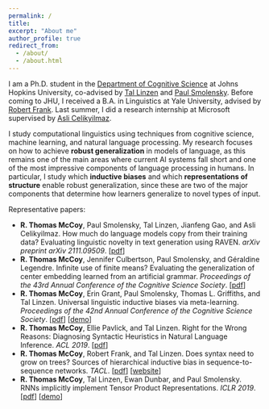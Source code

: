 ```yaml
---
permalink: /
title: 
excerpt: "About me"
author_profile: true
redirect_from: 
  - /about/
  - /about.html
---
```


I am a Ph.D. student in the [Department of Cognitive Science](http://cogsci.jhu.edu/) at Johns Hopkins University, co-advised by [Tal Linzen](http://tallinzen.net/) and [Paul Smolensky](http://cogsci.jhu.edu/directory/paul-smolensky/). Before coming to JHU, I received a B.A. in Linguistics at Yale University, advised by [Robert Frank](https://ling.yale.edu/people/robert-frank). Last summer, I did a research internship at Microsoft supervised by [Asli Celikyilmaz](http://asli.us/).

I study computational linguistics using techniques from cognitive science, machine learning, and natural language processing. My research focuses on how to achieve **robust generalization** in models of language, as this remains one of the main areas where current AI systems fall short and one of the most impressive components of language processing in humans. In particular, I study which **inductive biases** and which **representations of structure** enable robust generalization, since these are two of the major components that determine how learners generalize to novel types of input.

Representative papers:
- <b>R. Thomas McCoy</b>, Paul Smolensky, Tal Linzen, Jianfeng Gao, and Asli Celikyilmaz. How much do language models copy from their training data? Evaluating linguistic novelty in text generation using RAVEN. <em>arXiv preprint arXiv 2111.09509</em>. [<a href="https://arxiv.org/pdf/2111.09509.pdf">pdf</a>]
- **R. Thomas McCoy**, Jennifer Culbertson, Paul Smolensky, and Géraldine Legendre. Infinite use of finite means? Evaluating the generalization of center embedding learned from an artificial grammar. <em>Proceedings of the 43rd Annual Conference of the Cognitive Science Society</em>. [<a href="https://psyarxiv.com/r8ct2">pdf</a>] 
- **R. Thomas McCoy**, Erin Grant, Paul Smolensky, Thomas L. Griffiths, and Tal Linzen. Universal linguistic inductive biases via meta-learning. *Proceedings of the 42nd Annual Conference of the Cognitive Science Society*. [<a href="https://arxiv.org/pdf/2006.16324.pdf">pdf</a>] [<a href="http://rtmccoy.com/meta-learning-linguistic-biases.html">demo</a>]
- **R. Thomas McCoy**, Ellie Pavlick, and Tal Linzen. Right for the Wrong Reasons: Diagnosing Syntactic Heuristics in Natural Language Inference. *ACL 2019*. [<a href="https://www.aclweb.org/anthology/P19-1334.pdf">pdf</a>]  
- **R. Thomas McCoy**, Robert Frank, and Tal Linzen. Does syntax need to grow on trees? Sources of hierarchical inductive bias in sequence-to-sequence networks. *TACL*. [<a href="https://www.mitpressjournals.org/doi/pdf/10.1162/tacl_a_00304">pdf</a>] [<a href="http://rtmccoy.com/rnn_hierarchical_biases.html">website</a>]
- **R. Thomas McCoy**, Tal Linzen, Ewan Dunbar, and Paul Smolensky. RNNs implicitly implement Tensor Product Representations. *ICLR 2019*. [<a href="https://openreview.net/pdf?id=BJx0sjC5FX">pdf</a>] [<a href="https://tommccoy1.github.io/tpdn/tpr_demo.html">demo</a>]


